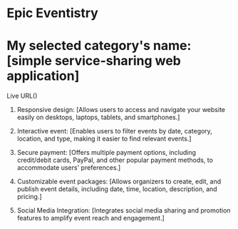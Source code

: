 # Epic Eventistry

# My selected category's name: [simple service-sharing web application]

Live URL()


1) Responsive design: 
 [Allows users to access and navigate your website easily on desktops, laptops, tablets, and smartphones.]

2) Interactive event:
 [Enables users to filter events by date, category, location, and type, making it easier to find relevant events.]

3) Secure payment: 
 [Offers multiple payment options, including credit/debit cards, PayPal, and other popular payment methods, to accommodate users' preferences.]

4) Customizable event packages:
 [Allows organizers to create, edit, and publish event details, including date, time, location, description, and pricing.]

5) Social Media Integration: 
 [Integrates social media sharing and promotion features to amplify event reach and engagement.]



